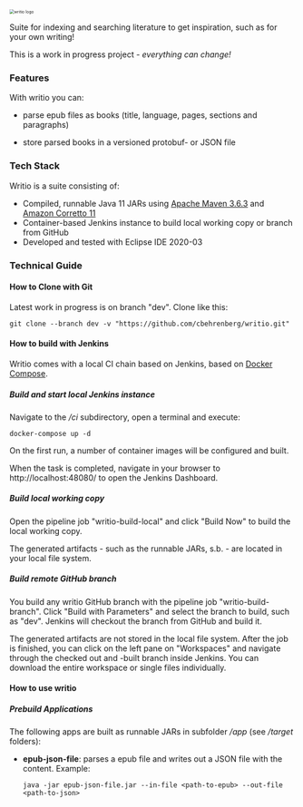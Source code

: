 <img src="https://raw.githubusercontent.com/cbehrenberg/writio/media/writio_logo.png" alt="writio logo" style="zoom: 50%;" />

Suite for indexing and searching literature to get inspiration, such as for your own writing!

This is a work in progress project - *everything can change!*

### Features

With writio you can:

- parse epub files as books (title, language, pages, sections and paragraphs)

- store parsed books in a versioned protobuf- or JSON file

### Tech Stack

Writio is a suite consisting of:

- Compiled, runnable Java 11 JARs using [Apache Maven 3.6.3](https://maven.apache.org/) and [Amazon Corretto 11](https://aws.amazon.com/corretto/)
- Container-based Jenkins instance to build local working copy or branch from GitHub
- Developed and tested with Eclipse IDE 2020-03

### Technical Guide

#### How to Clone with Git

Latest work in progress is on branch "dev". Clone like this:

```
git clone --branch dev -v "https://github.com/cbehrenberg/writio.git"
```

#### How to build with Jenkins

Writio comes with a local CI chain based on Jenkins, based on [Docker Compose](https://docs.docker.com/compose/).

##### Build and start local Jenkins instance

Navigate to the */ci* subdirectory, open a terminal and execute:

```shell
docker-compose up -d
```

On the first run, a number of container images will be configured and built.

When the task is completed, navigate in your browser to http://localhost:48080/ to open the Jenkins Dashboard. 

##### Build local working copy

Open the pipeline job "writio-build-local" and click "Build Now" to build the local working copy. 

The generated artifacts - such as the runnable JARs, s.b. - are located in your local file system.

##### Build remote GitHub branch

You build any writio GitHub branch with the pipeline job "writio-build-branch". Click "Build with Parameters" and select the branch to build, such as "dev". Jenkins will checkout the branch from GitHub and build it.

The generated artifacts are not stored in the local file system. After the job is finished, you can click on the left pane on "Workspaces" and navigate through the checked out and -built branch inside Jenkins. You can download the entire workspace or single files individually.

#### How to use writio

##### Prebuild Applications

The following apps are built as runnable JARs in subfolder */app* (see */target* folders):

- **epub-json-file**: parses a epub file and writes out a JSON file with the content. Example:

  ```shell
  java -jar epub-json-file.jar --in-file <path-to-epub> --out-file <path-to-json>
  ```


